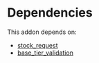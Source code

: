 # Dependencies

This addon depends on:

- [stock_request](../../odoo-bringout-oca-stock-logistics-request-stock_request)
- [base_tier_validation](../../odoo-bringout-oca-server-ux-base_tier_validation)
